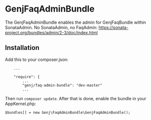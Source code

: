 # GenjFaqAdminBundle

The GenjFaqAdminBundle enables the admin for GenjFaqBundle within SonataAdmin.
No SonataAdmin, no FaqAdmin:
https://sonata-project.org/bundles/admin/2-3/doc/index.html


## Installation

Add this to your composer.json:

```
    ...
        
    "require": {
        ...
        "genj/faq-admin-bundle": "dev-master"
        ...
```

Then run `composer update`. After that is done, enable the bundle in your AppKernel.php:

```
$bundles[] = new Genj\FaqAdminBundle\GenjFaqAdminBundle();
```
